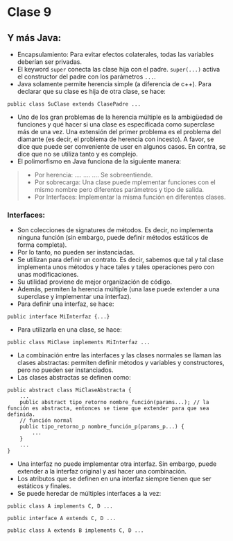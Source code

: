 # Clase 9

## Y más Java:
- Encapsulamiento: Para evitar efectos colaterales, todas las variables deberían ser privadas.
- El keyword `super` conecta las clase hija con el padre. `super(...)` activa el constructor del padre con los parámetros `...`.
- Java solamente permite herencia simple (a diferencia de c++). Para declarar que su clase es hija de otra clase, se hace:
```
public class SuClase extends ClasePadre ...
```
- Uno de los gran problemas de la herencia múltiple es la ambigüedad de funciones y qué hacer si una clase es especificada como superclase más de una vez. Una extensión del primer problema es el problema del diamante (es decir, el problema de herencia con incesto). A favor, se dice que puede ser conveniente de user en algunos casos. En contra, se dice que no se utiliza tanto y es complejo.
- El polimorfismo en Java funciona de la siguiente manera:
> * Por herencia: .... .... .... Se sobreentiende.
> * Por sobrecarga: Una clase puede mplementar funciones con el mismo nombre pero diferentes parámetros y tipo de salida.
> * Por Interfaces: Implementar la misma función en diferentes clases.

### Interfaces:
- Son colecciones de signatures de métodos. Es decir, no implementa ninguna función (sin embargo, puede definir métodos estáticos de forma completa).
- Por lo tanto, no pueden ser instanciadas.
- Se utilizan para definir un contrato. Es decir, sabemos que tal y tal clase implementa unos métodos y hace tales y tales operaciones pero con unas modificaciones.
- Su utilidad proviene de mejor organización de código.
- Además, permiten la herencia múltiple (una lase puede extender a una superclase y implementar una interfaz).
- Para definir una interfaz, se hace:
```
public interface MiInterfaz {...}
```
- Para utilizarla en una clase, se hace:
```
public class MiClase implements MiInterfaz ...
```
- La combinación entre las interfaces y las clases normales se llaman las clases abstractas: permiten definir métodos y variables y constructores, pero no pueden ser instanciados.
- Las clases abstractas se definen como:
```
public abstract class MiClaseAbstracta {
	...
	public abstract tipo_retorno nombre_función(params...); // la función es abstracta, entonces se tiene que extender para que sea definida.
	// función normal
	public tipo_retorno_p nombre_función_p(params_p...) {
		...
	}
	...
}
```
- Una interfaz no puede implementar otra interfaz. Sin embargo, puede extender a la interfaz original y así hacer una combinación. 
- Los atributos que se definen en una interfaz siempre tienen que ser estáticos y finales.
- Se puede heredar de múltiples interfaces a la vez:
```
public class A implements C, D ...

public interface A extends C, D ...

public class A extends B implements C, D ...
```
